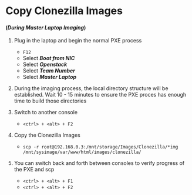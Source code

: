 # Copy Clonezilla Images 
#### (_During Master Laptop Imaging_)

1. Plug in the laptop and begin the normal PXE process
	* ```F12```
	* Select **_Boot from NIC_**
	* Select **_Openstack_**
	* Select **_Team Number_**
	* Select **_Master Laptop_**

2. During the imaging process, the local directory structure will be established.  Wait 10 - 15 minutes to ensure the PXE proces has enough time to build those directories

3. Switch to another console
	* ```<ctrl> + <alt> + F2```
	
4. Copy the Clonezilla Images
	* ```scp -r root@192.168.0.3:/mnt/storage/Images/Clonezilla/*img /mnt/sysimage/var/www/html/images/clonezilla/```
	
5. You can switch back and forth between consoles to verify progress of the PXE and scp
	* ```<ctrl> + <alt> + F1```
	* ```<ctrl> + <alt> + F2```